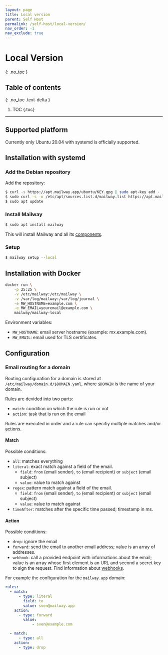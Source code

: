 ```yaml
---
layout: page
title: Local version
parent: Self Host
permalink: /self-host/local-version/
nav_order: -1
nav_exclude: true
---
```


# Local Version
{: .no_toc }

## Table of contents
{: .no_toc .text-delta }

1. TOC
{:toc}

---

## Supported platform

Currently only Ubuntu 20.04 with systemd is officially supported.

## Installation with systemd

### Add the Debian repository

Add the repository:
```bash
$ curl -s https://apt.mailway.app/ubuntu/KEY.gpg | sudo apt-key add -
$ sudo curl -s -o /etc/apt/sources.list.d/mailway.list https://apt.mailway.app/ubuntu/mailway.list
$ sudo apt update
```

### Install Mailway

```bash
$ sudo apt install mailway
```

This will install Mailway and all its [components].

### Setup

```bash
$ mailway setup --local
```

## Installation with Docker

```sh
docker run \
    -p 25:25 \
    -v /etc/mailway:/etc/mailway \
    -v /var/log/mailway:/var/log/journal \
    -e MW_HOSTNAME=example.com \
    -e MW_EMAIL=youremail@example.com \
    mailway/mailway-local
```

Environment variables:
- `MW_HOSTNAME`: email server hostname (example: mx.example.com).
- `MW_EMAIL`: email used for TLS certificates.

## Configuration

### Email routing for a domain

Routing configuration for a domain is stored at `/etc/mailway/domain.d/$DOMAIN.yaml`, where `$DOMAIN` is the name of your domain.

Rules are devided into two parts:
- `match`: condition on which the rule is run or not
- `action`: task that is run on the email

Rules are executed in order and a rule can specifiy multiple matches and/or actions.

#### Match

Possible conditions:
- `all`: matches everything
- `literal`: exact match against a field of the email.
    - `field`: `from` (email sender), `to` (email recipient) or `subject` (email subject)
    - `value`: value to match against
- `regex`: pattern match against a field of the email.
    - `field`: `from` (email sender), `to` (email recipient) or `subject` (email subject)
    - `value`: value to match against
- `timeAfter`: matches after the specific time passed; timestamp in ms.

#### Action

Possible conditions:
- `drop`: ignore the email
- `forward`: send the email to another email address; value is an array of addresses.
- `webhook`: call a provided endpoint with informations about the email;
value is an array whose first element is an URL and second a secret key to sign the request.
Find information about [webhooks].

For example the configuration for the `mailway.app` domain:
```yml
rules:
  - match:
      - type: literal
        field: to
        value: sven@mailway.app
    action:
      - type: forward
        value:
            - sven@example.com

  - match:
      - type: all
    action:
      - type: drop
```


[components]: /self-host/components/
[webhooks]: /webhooks/
